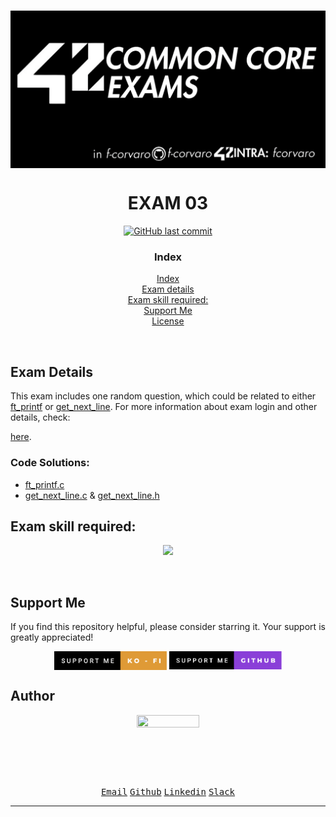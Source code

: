 # <a href="https://github.com/f-corvaro/42.common_core/tree/main/exams"><img align="center" src="https://github.com/f-corvaro/42.common_core/blob/main/exams/.extra/42exams.png"></a>

<h1 align="center">EXAM 03</h1>

<p align="center" style="text-decoration: none;">
  <a href="https://github.com/f-corvaro/42.common_core/tree/main/exams/exam-03"><img alt="GitHub last commit" src="https://img.shields.io/github/last-commit/f-corvaro/42.common_core?color=black" /></a>
</p>

<h3 align="center">Index</h3>
<p align="center">
<a href="#index">Index</a><br>
<a href="#exam-details">Exam details</a><br>
<a href="#exam-skill-required">Exam skill required:</a><br>
<a href="#support-me">Support Me</a><br>
<a href="#license">License</a><br>
</p>
<br>

## Exam Details

<p align="justify">

This exam includes one random question, which could be related to either [ft_printf](https://github.com/f-corvaro/42.common_core/tree/main/exams/exam-03/ft_printf) or [get_next_line](https://github.com/f-corvaro/42.common_core/tree/main/exams/exam-03/gnl). For more information about exam login and other details, check:

<a href="https://github.com/f-corvaro/42.common_core/tree/main/exams">here</a>.
</p>

### Code Solutions:

- [ft_printf.c](https://github.com/f-corvaro/42.common_core/blob/main/exams/exam-03/ft_printf/ft_printf.c)
- [get_next_line.c](https://github.com/f-corvaro/42.common_core/blob/main/exams/exam-03/gnl/get_next_line.c) & [get_next_line.h](https://github.com/f-corvaro/42.common_core/blob/main/exams/exam-03/gnl/get_next_line.h)

## Exam skill required:
<p align="center">
  <a href="https://skillicons.dev">
    <img src="https://skillicons.dev/icons?i=git,c,vim" />
  </a>
</p>
<br>

## Support Me

<p align="justify">
If you find this repository helpful, please consider starring it. Your support is greatly appreciated!</p>

<p align="center">
<a href="https://ko-fi.com/fcorvaro"><img width="180" img align="center" src="https://github.com/f-corvaro/42.common_core/blob/main/.extra/support-me-ko-fi.svg"><alt=""></a>
<a href="https://github.com/sponsors/f-corvaro"><img width="180" img align="center" src="https://github.com/f-corvaro/42.common_core/blob/main/.extra/support-me-github.svg"><alt=""></a>

<br>

## Author

<p align="center"><a href="https://profile.intra.42.fr/users/fcorvaro"><img style="height:auto;" src="https://avatars.githubusercontent.com/u/102758065?v=4" width="100" height="100"alt=""></a>
<p align="center">
<a href="mailto:fcorvaro@student.42roma.it"><kbd>Email</kbd><alt=""></a>
<a href="https://github.com/f-corvaro"><kbd>Github</kbd><alt=""></a>
<a href="https://www.linkedin.com/in/f-corvaro/"><kbd>Linkedin</kbd><alt=""></a>
<a href="https://42born2code.slack.com/team/U050L8XAFLK"><kbd>Slack</kbd><alt=""></a>

<hr/>